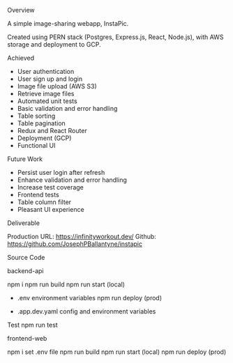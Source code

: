 Overview

A simple image-sharing webapp, InstaPic.

Created using PERN stack (Postgres, Express.js, React, Node.js), with AWS storage and deployment to GCP.

Achieved

- User authentication
- User sign up and login
- Image file upload (AWS S3)
- Retrieve image files
- Automated unit tests
- Basic validation and error handling
- Table sorting
- Table pagination
- Redux and React Router
- Deployment (GCP)
- Functional UI

Future Work

- Persist user login after refresh
- Enhance validation and error handling
- Increase test coverage
- Frontend tests
- Table column filter
- Pleasant UI experience

Deliverable

Production URL: https://infinityworkout.dev/
Github: https://github.com/JosephPBallantyne/instapic

Source Code

backend-api

npm i
npm run build
npm run start (local)

- .env environment variables
  npm run deploy (prod)

- .app.dev.yaml config and environment variables

Test
npm run test

frontend-web

npm i
set .env file
npm run build
npm run start (local)
npm run deploy (prod)
